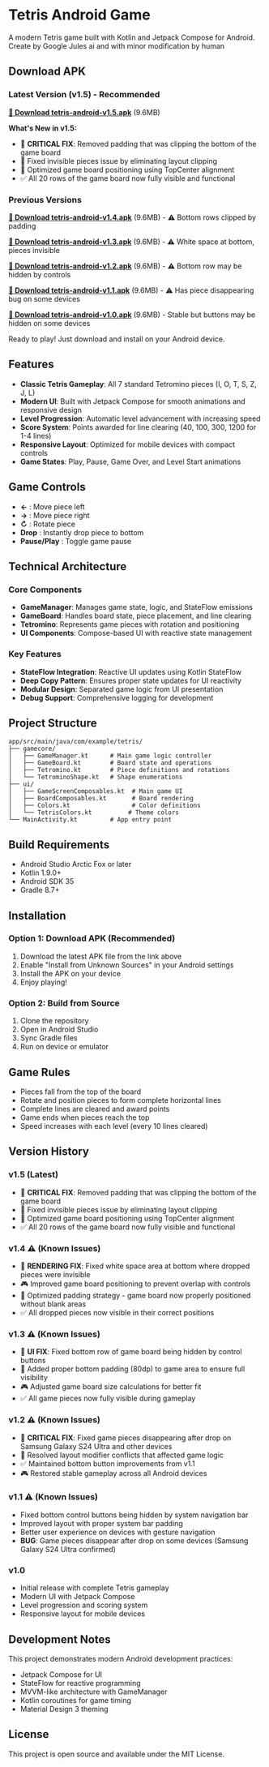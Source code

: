 # Tetris Android Game

A modern Tetris game built with Kotlin and Jetpack Compose for Android. Create by Google Jules ai and with minor modification by human

## Download APK

### Latest Version (v1.5) - Recommended
**[📱 Download tetris-android-v1.5.apk](./tetris-android-v1.5.apk)** (9.6MB)

**What's New in v1.5:**
- 🔧 **CRITICAL FIX**: Removed padding that was clipping the bottom of the game board
- 🎯 Fixed invisible pieces issue by eliminating layout clipping
- 📐 Optimized game board positioning using TopCenter alignment
- ✅ All 20 rows of the game board now fully visible and functional

### Previous Versions
**[📱 Download tetris-android-v1.4.apk](./tetris-android-v1.4.apk)** (9.6MB) - ⚠️ Bottom rows clipped by padding

**[📱 Download tetris-android-v1.3.apk](./tetris-android-v1.3.apk)** (9.6MB) - ⚠️ White space at bottom, pieces invisible

**[📱 Download tetris-android-v1.2.apk](./tetris-android-v1.2.apk)** (9.6MB) - ⚠️ Bottom row may be hidden by controls

**[📱 Download tetris-android-v1.1.apk](./tetris-android-v1.1.apk)** (9.6MB) - ⚠️ Has piece disappearing bug on some devices

**[📱 Download tetris-android-v1.0.apk](./tetris-android-v1.0.apk)** (9.6MB) - Stable but buttons may be hidden on some devices

Ready to play! Just download and install on your Android device.

## Features

- **Classic Tetris Gameplay**: All 7 standard Tetromino pieces (I, O, T, S, Z, J, L)
- **Modern UI**: Built with Jetpack Compose for smooth animations and responsive design
- **Level Progression**: Automatic level advancement with increasing speed
- **Score System**: Points awarded for line clearing (40, 100, 300, 1200 for 1-4 lines)
- **Responsive Layout**: Optimized for mobile devices with compact controls
- **Game States**: Play, Pause, Game Over, and Level Start animations

## Game Controls

- **←** : Move piece left
- **→** : Move piece right  
- **↻** : Rotate piece
- **Drop** : Instantly drop piece to bottom
- **Pause/Play** : Toggle game pause

## Technical Architecture

### Core Components

- **GameManager**: Manages game state, logic, and StateFlow emissions
- **GameBoard**: Handles board state, piece placement, and line clearing
- **Tetromino**: Represents game pieces with rotation and positioning
- **UI Components**: Compose-based UI with reactive state management

### Key Features

- **StateFlow Integration**: Reactive UI updates using Kotlin StateFlow
- **Deep Copy Pattern**: Ensures proper state updates for UI reactivity
- **Modular Design**: Separated game logic from UI presentation
- **Debug Support**: Comprehensive logging for development

## Project Structure

```
app/src/main/java/com/example/tetris/
├── gamecore/
│   ├── GameManager.kt      # Main game logic controller
│   ├── GameBoard.kt        # Board state and operations
│   ├── Tetromino.kt        # Piece definitions and rotations
│   └── TetrominoShape.kt   # Shape enumerations
├── ui/
│   ├── GameScreenComposables.kt  # Main game UI
│   ├── BoardComposables.kt       # Board rendering
│   ├── Colors.kt                 # Color definitions
│   └── TetrisColors.kt          # Theme colors
└── MainActivity.kt         # App entry point
```

## Build Requirements

- Android Studio Arctic Fox or later
- Kotlin 1.9.0+
- Android SDK 35
- Gradle 8.7+

## Installation

### Option 1: Download APK (Recommended)
1. Download the latest APK file from the link above
2. Enable "Install from Unknown Sources" in your Android settings
3. Install the APK on your device
4. Enjoy playing!

### Option 2: Build from Source
1. Clone the repository
2. Open in Android Studio
3. Sync Gradle files
4. Run on device or emulator

## Game Rules

- Pieces fall from the top of the board
- Rotate and position pieces to form complete horizontal lines
- Complete lines are cleared and award points
- Game ends when pieces reach the top
- Speed increases with each level (every 10 lines cleared)

## Version History

### v1.5 (Latest)
- 🔧 **CRITICAL FIX**: Removed padding that was clipping the bottom of the game board
- 🎯 Fixed invisible pieces issue by eliminating layout clipping
- 📐 Optimized game board positioning using TopCenter alignment
- ✅ All 20 rows of the game board now fully visible and functional

### v1.4 ⚠️ (Known Issues)
- 🎯 **RENDERING FIX**: Fixed white space area at bottom where dropped pieces were invisible
- 🎮 Improved game board positioning to prevent overlap with controls
- 📐 Optimized padding strategy - game board now properly positioned without blank areas
- ✅ All dropped pieces now visible in their correct positions

### v1.3 ⚠️ (Known Issues)
- 🎯 **UI FIX**: Fixed bottom row of game board being hidden by control buttons
- 📐 Added proper bottom padding (80dp) to game area to ensure full visibility
- 🎮 Adjusted game board size calculations for better fit
- ✅ All game pieces now fully visible during gameplay

### v1.2 ⚠️ (Known Issues)
- 🐛 **CRITICAL FIX**: Fixed game pieces disappearing after drop on Samsung Galaxy S24 Ultra and other devices
- 🔧 Resolved layout modifier conflicts that affected game logic
- ✅ Maintained bottom button improvements from v1.1
- 🎮 Restored stable gameplay across all Android devices

### v1.1 ⚠️ (Known Issues)
- Fixed bottom control buttons being hidden by system navigation bar
- Improved layout with proper system bar padding
- Better user experience on devices with gesture navigation
- **BUG**: Game pieces disappear after drop on some devices (Samsung Galaxy S24 Ultra confirmed)

### v1.0
- Initial release with complete Tetris gameplay
- Modern UI with Jetpack Compose
- Level progression and scoring system
- Responsive layout for mobile devices

## Development Notes

This project demonstrates modern Android development practices:
- Jetpack Compose for UI
- StateFlow for reactive programming
- MVVM-like architecture with GameManager
- Kotlin coroutines for game timing
- Material Design 3 theming

## License

This project is open source and available under the MIT License.

